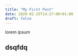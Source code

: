 ```yaml
---
title: "My First Post"
date: 2020-02-25T14:27:00+01:00
draft: false
---
```


lorem ipsum
<h2>dsqfdq</h2>


